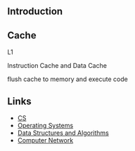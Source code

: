 ## Introduction



## Cache

L1

Instruction Cache and Data Cache

flush cache to memory and execute code



## Links
- [CS](/docs/CS/CS.md)
- [Operating Systems](/docs/CS/OS/OS.md)
- [Data Structures and Algorithms](/docs/CS/Algorithms/Algorithms.md)
- [Computer Network](/docs/CS/CN/CN.md)